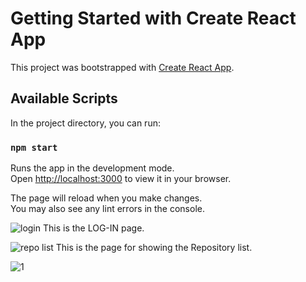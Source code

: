# Getting Started with Create React App

This project was bootstrapped with [Create React App](https://github.com/facebook/create-react-app).

## Available Scripts

In the project directory, you can run:

### `npm start`

Runs the app in the development mode.\
Open [http://localhost:3000](http://localhost:3000) to view it in your browser.

The page will reload when you make changes.\
You may also see any lint errors in the console.


![login](https://user-images.githubusercontent.com/105263598/175947867-f16c02a8-adac-4cc0-9d86-c7e1212e40d6.jpg)
This is the LOG-IN page.


![repo list](https://user-images.githubusercontent.com/105263598/175948093-1d969bbb-c4f7-4713-8eee-0fd98b49f295.jpg)
This is the page for showing the Repository list.


![1](https://user-images.githubusercontent.com/105263598/175952047-53d55423-16af-4c59-a927-0f8c4bad9800.jpg)
